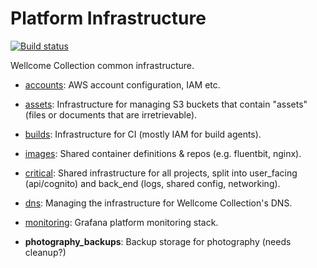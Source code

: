 # Platform Infrastructure

[![Build status](https://badge.buildkite.com/77ed104b8415c0879a234231e0fa3eebde5adf34f434b9ba9a.svg?branch=master)](https://buildkite.com/wellcomecollection/platform-infrastructure)

Wellcome Collection common infrastructure.

- [accounts](accounts/README.md): AWS account configuration, IAM etc.

- [assets](assets/README.md): Infrastructure for managing S3 buckets that contain "assets" (files or documents that are irretrievable).

- [builds](builds/README.md): Infrastructure for CI (mostly IAM for build agents).

- [images](images/README.md): Shared container definitions & repos (e.g. fluentbit, nginx).

- [critical](critical/README.md): Shared infrastructure for all projects, split into user_facing (api/cognito) and back_end (logs, shared config, networking).

- [dns](dns/README.md): Managing the infrastructure for Wellcome Collection's DNS.

- [monitoring](monitoring/README.md): Grafana platform monitoring stack.

- **photography_backups**: Backup storage for photography (needs cleanup?)
